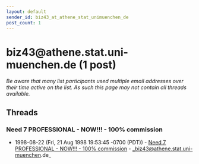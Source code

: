 ```yaml
---
layout: default
sender_id: biz43_at_athene_stat_unimuenchen_de
post_count: 1
---
```


# biz43<span>@</span>athene.stat.uni-muenchen.de (1 post)

_Be aware that many list participants used multiple email addresses over their time active on the list. As such this page may not contain all threads available._

## Threads

### Need 7 PROFESSIONAL - NOW!!! - 100% commission
+ 1998-08-22 (Fri, 21 Aug 1998 19:53:45 -0700 (PDT)) - [Need 7 PROFESSIONAL - NOW!!! - 100% commission](/archive/1998/08/84f16821f4661d06147a068099152f731083987068c5263deeab3696fa81c228) - _biz43@athene.stat.uni-muenchen.de_


